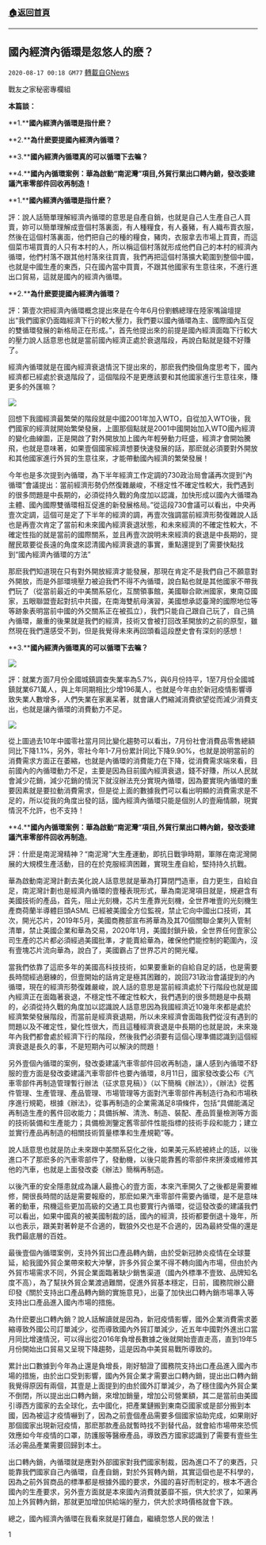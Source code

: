 ###  [:house:返回首頁](https://github.com/ourhimalayas/txt)
---

## 國內經濟內循環是忽悠人的麽？
`2020-08-17 00:18 GM77` [轉載自GNews](https://gnews.org/zh-hant/300000/)

戰友之家秘密專欄組

**本篇談：**

**1.****國內經濟內循環是指什麽？**

**2.****為什麽要提國內經濟內循環？**

**3.****國內經濟內循環真的可以循環下去嘛？**

**4.****國內內循環案例：華為啟動“南泥灣”項目,外貿行業出口轉內銷，發改委建議汽車零部件回收再制造！**

**1.****國內經濟內循環是指什麽？**

評：說人話簡單理解經濟內循環的意思是自產自銷，也就是自己人生產自己人買賣，妳可以簡單理解成壹個村落裏面，有人種糧食，有人養豬，有人織布賣衣服，然後在這個村落裏面，他們把自己的種的糧食，豬肉，衣服拿去市場上買賣，而這個菜市場買賣的人只有本村的人，所以稱這個村落就形成他們自己的本村的經濟內循環，他們村落不跟其他村落來往買賣，我們再把這個村落擴大範圍到整個中國，也就是中國生產的東西，只在國內當中買賣，不跟其他國家有生意往來，不進行進出口貿易，這就是國內的經濟內循環。

**2.****為什麽要提國內經濟內循環？**

評：第壹次把經濟內循環概念提出來是在今年6月份劉鶴總理在陸家嘴論壇提出“我們國家仍面臨經濟下行的較大壓力，我們要以國內循環為主、國際國內互促的雙循環發展的新格局正在形成。”，首先他提出來的前提是國內經濟面臨下行較大的壓力說人話意思也就是當前國內經濟正處於衰退階段，再說白點就是錢不好賺了。

經濟內循環就是在國內經濟衰退情況下提出來的，那麽我們換個角度思考下，國內經濟都已經處於衰退階段了，這個階段不是更應該要和其他國家進行生意往來，賺更多的外匯嘛？

![](https://s3.amazonaws.com/gnews-media-offload/wp-content/uploads/2020/08/17000442/1-77.png)

回想下我國經濟最繁榮的階段就是中國2001年加入WTO，自從加入WTO後，我們國家的經濟就開始繁榮發展，上圖那個點就是2001中國開始加入WTO國內經濟的變化曲線圖，正是開啟了對外開放加上國內年輕勞動力旺盛，經濟才會開始騰飛，也就是意味著，如果壹個國家經濟想要快速發展的話，那麽就必須要對外開放和其他國家進行外貿的生意往來，才能帶動國內經濟的繁榮發展！

今年也是多次提到內循環，為下半年經濟工作定調的730政治局會議再次提到“內循環”會議提出：當前經濟形勢仍然復雜嚴峻，不穩定性不確定性較大，我們遇到的很多問題是中長期的，必須從持久戰的角度加以認識，加快形成以國內大循環為主體、國內國際雙循環相互促進的新發展格局。”從這段730會議可以看出，中央再壹次定調，這個可是定了下半年的經濟的調，再壹次強調當前經濟形勢復雜說人話也是再壹次肯定了當前和未來國內經濟衰退狀態，和未來經濟的不確定性較大，不確定性指的就是當前的國際關系，並且再壹次說明未來經濟的衰退是中長期的，提醒民眾要從長遠的角度來認清國內經濟衰退的事實，重點還提到了需要快點找到“國內經濟內循環的方法”

那麽我們知道現在只有對外開放經濟才能發展，那現在肯定不是我們自己不願意對外開放，而是外部環境壓力被迫我們不得不內循環，說白點也就是其他國家不帶我們玩了（從當前最近的中美關系惡化，互關領事館，美國聯合歐洲國家，東南亞國家，五眼聯盟壹起對抗中共國，在南海雙航母演習，美國想承認臺灣的國際地位等等跡象表明當前中國的外交關系正在被孤立），我們只能自己跟自己玩了，自己搞內循環，嚴重的後果就是我們的經濟，技術又會被打回改革開放的之前的原型，雖然現在我們還感受不到，但是我覺得未來再回頭看這段歷史會有深刻的感想！

**3.****國內經濟內循環真的可以循環下去嘛？**

![](https://s3.amazonaws.com/gnews-media-offload/wp-content/uploads/2020/08/17000509/2-39.jpg)

評：就業方面7月份全國城鎮調查失業率為5.7%，與6月份持平，1至7月份全國城鎮就業671萬人，與上年同期相比少增196萬人，也就是今年由於新冠疫情影響導致失業人數增多，人們失業在家裏呆著，就會讓人們縮減消費欲望從而減少消費支出，也就是讓內循環的消費動力不足。

![](https://s3.amazonaws.com/gnews-media-offload/wp-content/uploads/2020/08/17000602/3-34.jpg)

從上圖過去10年中國零社當月同比變化趨勢可以看出，7月份社會消費品零售總額同比下降1.1%，另外，零社今年1-7月份累計同比下降9.90%，也就是說明當前的消費需求方面正在萎縮，也就是內循環的消費能力在下降，從消費需求端來看，目前國內的內循環動力不足，主要是因為目前國內經濟衰退，錢不好賺，所以人民就會減少花銷，減少花銷的情況下就沒辦法充分實現內循環，因為要實現內循環的重要因素就是要拉動消費需求，但是從上面的數據我們可以看出明顯的消費需求是不足的，所以從我的角度出發的話，國內經濟內循環只能是個別人的壹廂情願，現實情況不允許，也不支持！

**4.****國內內循環案例：華為啟動“南泥灣”項目,外貿行業出口轉內銷，發改委建議汽車零部件回收再制造**。

評：什麽是南泥灣精神？“南泥灣”大生產運動，即抗日戰爭時期，軍隊在南泥灣開展的大規模生產活動，目的在於克服經濟困難，實現生產自給，堅持持久抗戰。

華為啟動南泥灣計劃去美化說人話意思就是華為打算閉門造車，自力更生，自給自足，南泥灣計劃也是經濟內循環的壹種表現形式，華為南泥灣項目就是，規避含有美國技術的產品，首先，阻止光刻機，芯片生產靠光刻機，全世界唯壹的光刻機生產商荷蘭半導體巨頭ASML 已經被美國全方位監視，禁止它向中國出口技術，其次，開光芯片，2019年5月，美國商務部宣布將華為及其70個關聯企業列入管制清單，禁止美國企業和華為交易，2020年1月，美國封鎖升級，全世界任何壹家公司生產的芯片都必須經過美國批準，才能賣給華為，確保他們能控制的範圍內，沒有壹塊芯片流向華為，說白了，美國霸占了世界芯片的開光權。

當我們依靠了這麽多年的美國高科技技術，如果要重新的自給自足的話，也是需要長時間經過磨練的，但壹開始的話肯定是極其困難的，說回731政治會議提到的內循環，現在的經濟形勢復雜嚴峻，說人話的意思是當前經濟處於下行階段也就是國內經濟正在面臨著衰退，不穩定性不確定性較大，我們遇到的很多問題是中長期的，必須從持久戰的角度加以認識說人話意思因為我國經濟近10幾年來都是處於經濟繁榮發展階段，而當前是經濟衰退期，所以未來經濟會面臨我們從沒有遇到的問題以及不確定性，變化性很大，而且這種經濟衰退是中長期的也就是說，未來幾年內我們都會處於經濟下行的階段，然後我們必須要有這個心理準備認識到這個經濟衰退是長久的事，不是短期內可以解決的問題！

另外壹個內循環的案例，發改委建議汽車零部件回收再制造，讓人感到內循環不舒服的壹方面是發改委建議汽車零部件也要內循環，8月11日，國家發改委公布《汽車零部件再制造管理暫行辦法（征求意見稿）》（以下簡稱《辦法》），《辦法》從舊件管理、生產管理、產品管理、市場管理等方面對汽車零部件再制造行為和市場秩序進行規範，根據《辦法》，從事再制造的企業需滿足8項條件，包括“具備能滿足再制造生產的舊件回收能力；具備拆解、清洗、制造、裝配、產品質量檢測等方面的技術裝備和生產能力；具備檢測鑒定舊零部件性能指標的技術手段和能力；建立並實行產品再制造的相關技術質量標準和生產規範”等。

說人話意思也就是防止未來跟中美關系惡化之後，如果美元系統被終止的話，以後進口不了那麽多的汽車零部件了，發動機，以後只能靠舊的零部件來拼湊或維修其他的汽車，也就是上面發改委《辦法》簡稱再制造。

以後汽車的安全隱患就成為讓人最擔心的壹方面，本來汽車開久了之後都是需要維修，開很長時間的話是需要報廢的，那麽如果汽車零部件需要內循環，是不是意味著的動車，飛機這些更加高級的交通工具也要實行內循環，從這發改委的建議我們可以看出，如果中國真的被美國制裁的話，國內的經濟，技術都要倒退十幾年，所以也表示，跟美對著幹是不合適的，戰狼外交也是不合適的，因為最終受傷的還是我們最底層的百姓。

最後壹個內循環案例，支持外貿出口產品轉內銷，由於受新冠肺炎疫情在全球蔓延，給我國外貿企業帶來較大沖擊，許多外貿企業不得不轉向國內市場，但由於內外貿市場需求不同，外貿企業面臨著缺少銷售渠道（國內外標準不壹致、品牌知名度不高），為了幫扶外貿企業渡過難關，促進外貿基本穩定，日前，國務院辦公廳印發《關於支持出口產品轉內銷的實施意見》，出臺了加快出口轉內銷市場準入等支持出口產品進入國內市場的措施。

為什麽要出口轉內銷？說人話解讀就是因為，新冠疫情影響，國外企業消費需求萎縮導致外國公司訂單減少，從而導致國內外貿訂單減少，近五年中國對外進出口當月同比增速情況，可以得出從2016年負增長數據之後就開始壹直走高，直到19年5月份開始出口貿易又呈現下降趨勢，這是因為中美貿易戰所導致的。

累計出口數據到今年為止還是負增長，剛好驗證了國務院支持出口產品進入國內市場的措施，由於出口受到影響，國內外貿企業才需要出口轉內銷，提出出口轉內銷我覺得原因有兩個，其壹是上面提到的由於國外訂單減少，為了穩住國內外貿企業不倒閉，所以提出出口轉內銷，來增加銷量，增加公司營業額，其二是當前由美國引導西方國家的去全球化，去中國化，把產業鏈搬到東南亞國家或是部分搬到本國，因為被這才疫情嚇到了，因為之前壹個產品需要多個國家協助完成，如果剛好那個國家出現新冠疫情，那麽那款產品就暫時找不到替代品，就會給市場帶來恐慌效應如今年疫情的口罩，防護服等醫療產品，導致西方國家認識到了需要有壹些生活必需品產業需要回歸到本土。

出口轉內銷，內循環就是應對外部國家對我們國家制裁，因為進口不了的東西，只能靠我們國家自己內循環，自產自銷，對於外貿轉內銷，其實這個也是不科學的，因為之前外貿商品的標準都是根據外國的要求，外國的喜好而制定的，根本不適合國內的生產要求，另外壹方面就是本來國內消費就萎靡不振，供大於求了，如果再加上外貿轉內銷，那就更加增加供給端的壓力，供大於求時價格就會下跌。

總之，國內經濟內循環在我看來就是打雞血，繼續忽悠人民的做法！

1
